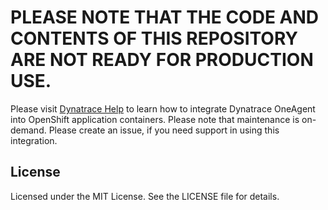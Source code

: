 # PLEASE NOTE THAT THE CODE AND CONTENTS OF THIS REPOSITORY ARE NOT READY FOR PRODUCTION USE.

Please visit [Dynatrace Help](https://www.dynatrace.com/support/help/cloud-platforms/openshift/how-do-i-monitor-openshift-applications/) to learn how to integrate Dynatrace OneAgent into OpenShift application containers. Please note that maintenance is on-demand. Please create an issue, if you need support in using this integration.

## License

Licensed under the MIT License. See the LICENSE file for details.
